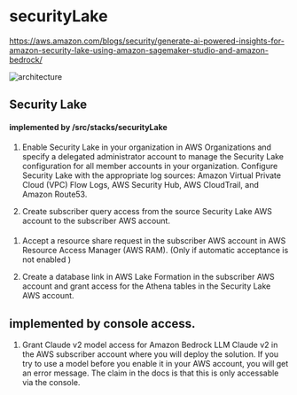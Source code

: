 # securityLake

https://aws.amazon.com/blogs/security/generate-ai-powered-insights-for-amazon-security-lake-using-amazon-sagemaker-studio-and-amazon-bedrock/


![architecture](https://d2908q01vomqb2.cloudfront.net/22d200f8670dbdb3e253a90eee5098477c95c23d/2024/01/12/Generate-AI-powered-insights-1.png)


## Security Lake
#### implemented by /src/stacks/securityLake
1. Enable Security Lake in your organization in AWS Organizations and specify a delegated administrator account to manage the Security Lake configuration for all member accounts in your organization. Configure Security Lake with the appropriate log sources: Amazon Virtual Private Cloud (VPC) Flow Logs, AWS Security Hub, AWS CloudTrail, and Amazon Route53.

1. Create subscriber query access from the source Security Lake AWS account to the subscriber AWS account.

#### 
1. Accept a resource share request in the subscriber AWS account in AWS Resource Access Manager (AWS RAM). (Only if automatic acceptance is not enabled )

1. Create a database link in AWS Lake Formation in the subscriber AWS account and grant access for the Athena tables in the Security Lake AWS account.



## implemented by console access. 
1. Grant Claude v2 model access for Amazon Bedrock LLM Claude v2 in the AWS subscriber account where you will deploy the solution. If you try to use a model before you enable it in your AWS account, you will get an error message.  The claim in the docs is that this is only accessable via the console. 




